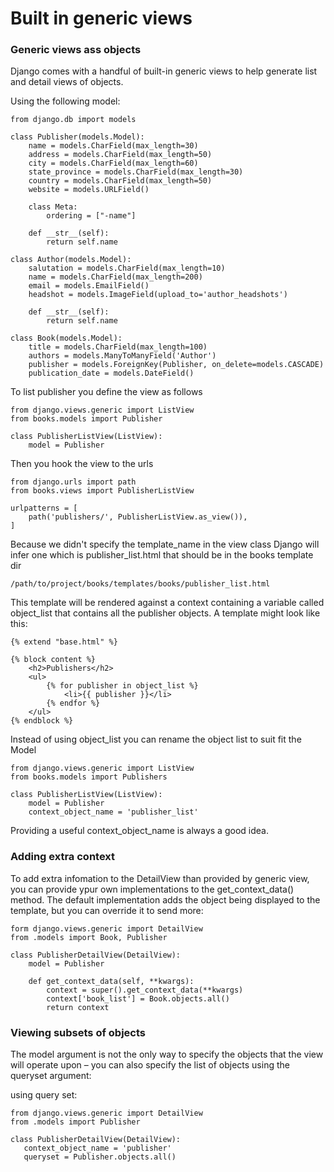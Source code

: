 # Built in generic views

### Generic views ass objects

Django comes with a handful of built-in generic views to help generate list and detail views of objects.

Using the following model:

```
from django.db import models

class Publisher(models.Model):
    name = models.CharField(max_length=30)
    address = models.CharField(max_length=50)
    city = models.CharField(max_length=60)
    state_province = models.CharField(max_length=30)
    country = models.CharField(max_length=50)
    website = models.URLField()

    class Meta:
        ordering = ["-name"]

    def __str__(self):
        return self.name

class Author(models.Model):
    salutation = models.CharField(max_length=10)
    name = models.CharField(max_length=200)
    email = models.EmailField()
    headshot = models.ImageField(upload_to='author_headshots')

    def __str__(self):
        return self.name

class Book(models.Model):
    title = models.CharField(max_length=100)
    authors = models.ManyToManyField('Author')
    publisher = models.ForeignKey(Publisher, on_delete=models.CASCADE)
    publication_date = models.DateField()
```

To list publisher you define the view as follows

```
from django.views.generic import ListView
from books.models import Publisher

class PublisherListView(ListView):
    model = Publisher
```

Then you hook the view to the urls

```
from django.urls import path
from books.views import PublisherListView

urlpatterns = [
    path('publishers/', PublisherListView.as_view()),
]
```

Because we didn't specify the template_name in the view class Django will infer one which is publisher_list.html that should be in the books template dir

```
/path/to/project/books/templates/books/publisher_list.html
```

This template will be rendered against a context containing a variable called object_list that contains all the publisher objects. A template might look like this:

```
{% extend "base.html" %}

{% block content %}
    <h2>Publishers</h2>
    <ul>
        {% for publisher in object_list %}
            <li>{{ publisher }}</li>
        {% endfor %}
    </ul>
{% endblock %}
```

Instead of using object_list you can rename the object list to suit fit the Model

```
from django.views.generic import ListView
from books.models import Publishers

class PublisherListView(ListView):
    model = Publisher
    context_object_name = 'publisher_list'
```
Providing a useful context_object_name is always a good idea.

### Adding extra context

To add extra infomation to the DetailView than provided by generic view, you can provide ypur own implementations to the get_context_data() method.  The default implementation adds the object being displayed to the template, but you can override it to send more:

```
form django.views.generic import DetailView
from .models import Book, Publisher

class PublisherDetailView(DetailView):
    model = Publisher

    def get_context_data(self, **kwargs):
        context = super().get_context_data(**kwargs)
        context['book_list'] = Book.objects.all()
        return context
```

### Viewing subsets of objects
 The model argument is not the only way to specify the objects that the view will operate upon – you can also specify the list of objects using the queryset argument:

 using query set:

 ```
 from django.views.generic import DetailView
 from .models import Publisher

 class PublisherDetailView(DetailView):
    context_object_name = 'publisher'
    queryset = Publisher.objects.all()
```
